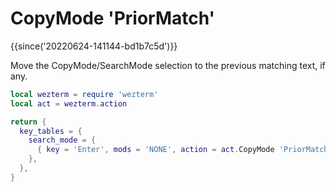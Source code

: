 # CopyMode 'PriorMatch'

{{since('20220624-141144-bd1b7c5d')}}

Move the CopyMode/SearchMode selection to the previous matching text, if any.

```lua
local wezterm = require 'wezterm'
local act = wezterm.action

return {
  key_tables = {
    search_mode = {
      { key = 'Enter', mods = 'NONE', action = act.CopyMode 'PriorMatch' },
    },
  },
}
```



